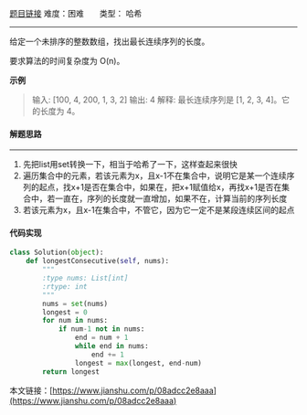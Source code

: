  [题目链接](https://leetcode-cn.com/problems/longest-consecutive-sequence/)
难度：困难          &nbsp;&nbsp;&nbsp;&nbsp;&nbsp;&nbsp;类型：  哈希
***
 给定一个未排序的整数数组，找出最长连续序列的长度。

要求算法的时间复杂度为 O(n)。

 
**示例**
> 输入: [100, 4, 200, 1, 3, 2]
输出: 4
解释: 最长连续序列是 [1, 2, 3, 4]。它的长度为 4。

#### 解题思路
***
 1. 先把list用set转换一下，相当于哈希了一下，这样查起来很快
2. 遍历集合中的元素，若该元素为x，且x-1不在集合中，说明它是某一个连续序列的起点，找x+1是否在集合中，如果在，把x+1赋值给x，再找x+1是否在集合中，若一直在，序列的长度就一直增加，如果不在，计算当前的序列长度
3. 若该元素为x，且x-1在集合中，不管它，因为它一定不是某段连续区间的起点


#### 代码实现
```python
class Solution(object):
    def longestConsecutive(self, nums):
        """
        :type nums: List[int]
        :rtype: int
        """
        nums = set(nums)
        longest = 0
        for num in nums:
            if num-1 not in nums:
                end = num + 1
                while end in nums:
                    end += 1
                longest = max(longest, end-num)
        return longest
```
本文链接：[https://www.jianshu.com/p/08adcc2e8aaa](https://www.jianshu.com/p/08adcc2e8aaa)

 
